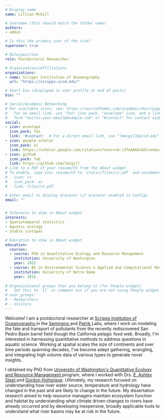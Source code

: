 ```yaml
---
# Display name
name: Lillian McGill

# Username (this should match the folder name)
authors:
- admin

# Is this the primary user of the site?
superuser: true

# Role/position
role: Postdoctoral Researcher

# Organizations/Affiliations
organizations:
- name: Scripps Institution of Oceanography 
  url: "https://scripps.ucsd.edu/"

# Short bio (displayed in user profile at end of posts)
bio: "" 

# Social/Academic Networking
# For available icons, see: https://sourcethemes.com/academic/docs/page-builder/#icons
#   For an email link, use "fas" icon pack, "envelope" icon, and a link in the
#   form "mailto:your-email@example.com" or "#contact" for contact widget.
social:
- icon: envelope
  icon_pack: fas
  link: '#contact'  # For a direct email link, use "lmmcgill@ucsd.edu".
- icon: google-scholar
  icon_pack: ai
  link: https://scholar.google.com/citations?user=v6-i3ToAAAAJ&hl=en&oi=ao
- icon: github
  icon_pack: fab
  link: https://github.com/lmcgill
# Link to a PDF of your resume/CV from the About widget.
# To enable, copy your resume/CV to `static/files/cv.pdf` and uncomment the lines below.
# - icon: cv
#   icon_pack: ai
#   link: files/cv.pdf

# Enter email to display Gravatar (if Gravatar enabled in Config)
email: ""


# Interests to show in About widget
interests:
- Spatiotemporal statistics
- Aquatic ecology 
- Stable isotopes

# Education to show in About widget
education:
  courses:
  - course: PhD in Quantitative Ecology and Resource Management
    institution: University of Washington
    year: 2022
  - course: BS in Environmental Science & Applied and Computational Mathematics and Statistics
    institution: University of Notre Dame
    year: 2016
    
# Organizational groups that you belong to (for People widget)
#   Set this to `[]` or comment out if you are not using People widget.
# user_groups:
# - Researchers
# - Visitors
---
```


Welcome! I am a postdoctoral researcher at <a href="https://scripps.ucsd.edu/"> Scripps Institution of Oceanography </a> in the <a href="https://semmenslab.org/"> Semmens </a> and <a href="https://cpetrik.scrippsprofiles.ucsd.edu/"> Petrik </a> Labs, where I work on modeling the fate and transport of pollutants from the recently rediscovered San Pedro Basin barrel field though the California pelagic food web. Broadly, I'm interested in harnessing quantitative methods to address questions in aquatic science. Working at spatial scales the size of continents and over time periods spanning decades, I've become adept gathering, wrangling, and integrating high volume data of various types to generate novel insights. 

I obtained my PhD from <a href="https://uw.edu/"> University of Washington's </a> <a href="https://quantitative.uw.edu/graduate/"> Quantitative Ecology and Resource Management </a> program, where I worked with Drs. <a href="https://www.fs.fed.us/pnw/lwm/aem/people/steel.html/"> E. Ashley Steel </a> and <a href="http://holtgrievelab.uw.edu/"> Gordon Holtgrieve</a>. Ultimately, my research focused on understanding how river water source, temperature and hydrology have changed in the past and are likely to change in the future. My dissertation research aimed to help resource managers maintain ecosystem function and habitat by understanding what climate driven changes to rivers have already occurred and by developing inexpensive, broadly applicable tools to understand what river basins may be at risk in the future. 


